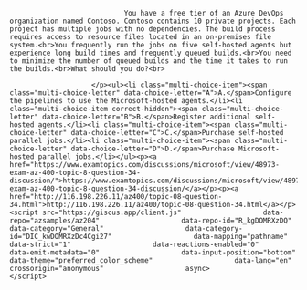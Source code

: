 <p class="card-text">
							
								You have a free tier of an Azure DevOps organization named Contoso. Contoso contains 10 private projects. Each project has multiple jobs with no dependencies. The build process requires access to resource files located in an on-premises file system.<br>You frequently run the jobs on five self-hosted agents but experience long build times and frequently queued builds.<br>You need to minimize the number of queued builds and the time it takes to run the builds.<br>What should you do?<br>
							
						</p><ul><li class="multi-choice-item"><span class="multi-choice-letter" data-choice-letter="A">A.</span>Configure the pipelines to use the Microsoft-hosted agents.</li><li class="multi-choice-item correct-hidden"><span class="multi-choice-letter" data-choice-letter="B">B.</span>Register additional self-hosted agents.</li><li class="multi-choice-item"><span class="multi-choice-letter" data-choice-letter="C">C.</span>Purchase self-hosted parallel jobs.</li><li class="multi-choice-item"><span class="multi-choice-letter" data-choice-letter="D">D.</span>Purchase Microsoft-hosted parallel jobs.</li></ul><p><a href="https://www.examtopics.com/discussions/microsoft/view/48973-exam-az-400-topic-8-question-34-discussion/">https://www.examtopics.com/discussions/microsoft/view/48973-exam-az-400-topic-8-question-34-discussion/</a></p><p><a href="http://116.198.226.11/az400/topic-08-question-34.html">http://116.198.226.11/az400/topic-08-question-34.html</a></p><script src="https://giscus.app/client.js"                    data-repo="azsamples/az204"                    data-repo-id="R_kgDOMRXzDQ"                    data-category="General"                    data-category-id="DIC_kwDOMRXzDc4Cgi27"                    data-mapping="pathname"                    data-strict="1"                    data-reactions-enabled="0"                    data-emit-metadata="0"                    data-input-position="bottom"                    data-theme="preferred_color_scheme"                    data-lang="en"                    crossorigin="anonymous"                    async>                    </script>